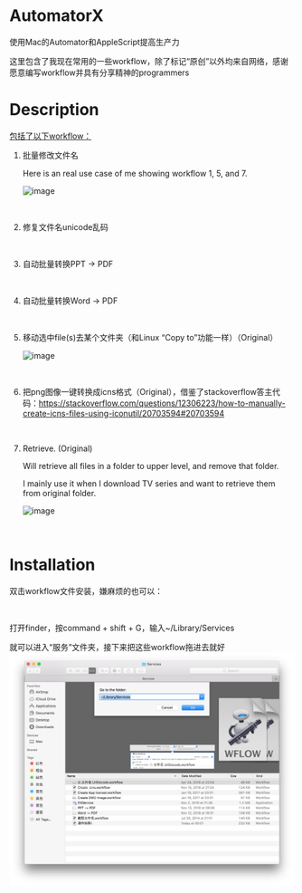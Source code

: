 # AutomatorX
使用Mac的Automator和AppleScript提高生产力

这里包含了我现在常用的一些workflow，除了标记“原创”以外均来自网络，感谢愿意编写workflow并具有分享精神的programmers



# Description

<u>包括了以下workflow：</u>

1. 批量修改文件名

   Here is an real use case of me showing workflow 1, 5, and 7.

   ![image](https://github.com/max-yeah/AutormatorX/blob/master/image/cut.gif)

<br>

2. 修复文件名unicode乱码
<br>

3. 自动批量转换PPT -> PDF
<br>

4. 自动批量转换Word -> PDF
<br>

5. 移动选中file(s)去某个文件夹（和Linux “Copy to”功能一样）（Original）

   ![image](https://github.com/max-yeah/AutormatorX/blob/master/image/copy.gif)
   

<br>


6. 把png图像一键转换成icns格式（Original），借鉴了stackoverflow答主代码：https://stackoverflow.com/questions/12306223/how-to-manually-create-icns-files-using-iconutil/20703594#20703594
<br>

7. Retrieve. (Original)

   Will retrieve all files in a folder to upper level, and remove that folder.

   I mainly use it when I download TV series and want to retrieve them from original folder.

   ![image](https://github.com/max-yeah/AutormatorX/blob/master/image/retrieve.gif)
   

   <br>


# Installation

双击workflow文件安装，嫌麻烦的也可以：

<br>

打开finder，按command + shift + G，输入~/Library/Services

就可以进入“服务”文件夹，接下来把这些workflow拖进去就好
![image](https://github.com/max-yeah/AutormatorX/blob/master/image/folder.png)
